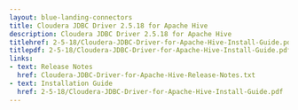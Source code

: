 ```yaml
---
layout: blue-landing-connectors
title: Cloudera JDBC Driver 2.5.18 for Apache Hive
description: Cloudera JDBC Driver 2.5.18 for Apache Hive
titlehref: 2-5-18/Cloudera-JDBC-Driver-for-Apache-Hive-Install-Guide.pdf
titlepdf: 2-5-18/Cloudera-JDBC-Driver-for-Apache-Hive-Install-Guide.pdf
links:
- text: Release Notes
  href: Cloudera-JDBC-Driver-for-Apache-Hive-Release-Notes.txt
- text: Installation Guide
  href: 2-5-18/Cloudera-JDBC-Driver-for-Apache-Hive-Install-Guide.pdf
---
```


